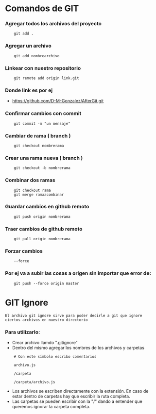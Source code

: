 # Comandos de GIT

### Agregar todos los archivos del proyecto
```
    git add .
```

### Agregar un archivo

```
    git add nombrearchivo
```

### Linkear con nuestro repositorio
```
    git remote add origin link.git
```

### Donde link es por ej

- https://github.com/D-M-Gonzalez/AfterGit.git

### Confirmar cambios con commit
```
    git commit -m "un mensaje"
```

### Cambiar de rama ( branch )
```
    git checkout nombrerama
```

### Crear una rama nueva ( branch )
```
    git checkout -b nombrerama
```

### Combinar dos ramas
```
    git checkout rama
    git merge ramaacombinar
```

### Guardar cambios en github remoto
```
    git push origin nombrerama
```

### Traer cambios de github remoto
```
    git pull origin nombrerama
```

### Forzar cambios
```
    --force
```

### Por ej va a subir las cosas a origen sin importar que error de:
```
    git push --force origin master
```

# GIT Ignore

    El archivo git ignore sirve para poder decirle a git que ignore ciertos archivos en nuestro directorio

### Para utilizarlo:

- Crear archivo llamdo ".gitignore"
- Dentro del mismo agregar los nombres de los archivos y carpetas

```
    # Con este símbolo escribo comentarios

    archivo.js

    /carpeta

    /carpeta/archivo.js
```

- Los archivos se escriben directamente con la extensión. En caso de estar dentro de carpetas hay que escribir la ruta completa.
- Las carpetas se pueden escribir con la "/" dando a entender que queremos ignorar la carpeta completa.